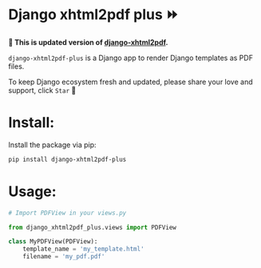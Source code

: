 Django xhtml2pdf plus ⏩
=====================================

**🚀 This is updated version of [django-xhtml2pdf](https://github.com/xhtml2pdf/django-xhtml2pdf).**

`django-xhtml2pdf-plus` is a Django app to render Django templates as PDF files.

To keep Django ecosystem fresh and updated, please share your love and support, click `Star` 🫶


# Install:

Install the package via pip:

```bash
pip install django-xhtml2pdf-plus
```

# Usage:

```python
# Import PDFView in your views.py

from django_xhtml2pdf_plus.views import PDFView

class MyPDFView(PDFView):
    template_name = 'my_template.html'
    filename = 'my_pdf.pdf'
```

